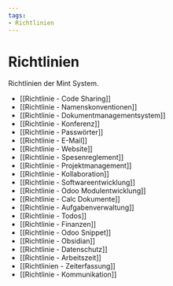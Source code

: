 ```yaml
---
tags:
- Richtlinien
---
```

# Richtlinien

Richtlinien der Mint System.

* [[Richtlinie - Code Sharing]]  
* [[Richtlinie - Namenskonventionen]]  
* [[Richtlinie - Dokumentmanagementsystem]]  
* [[Richtlinie - Konferenz]]  
* [[Richtlinie - Passwörter]]  
* [[Richtlinie - E-Mail]]  
* [[Richtlinie - Website]]  
* [[Richtlinie - Spesenreglement]]  
* [[Richtlinie - Projektmanagement]]
* [[Richtlinie - Kollaboration]]
* [[Richtlinie - Softwareentwicklung]]
* [[Richtlinie - Odoo Modulentwicklung]]
* [[Richtlinie - Calc Dokumente]]
* [[Richtlinie - Aufgabenverwaltung]]
* [[Richtlinie - Todos]]
* [[Richtlinie - Finanzen]]
* [[Richtlinie - Odoo Snippet]]
* [[Richtlinie - Obsidian]]
* [[Richtlinie - Datenschutz]]
* [[Richtlinie - Arbeitszeit]]
* [[Richtlinien - Zeiterfassung]]
* [[Richtlinie - Kommunikation]]